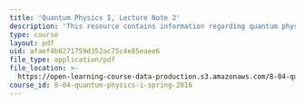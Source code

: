 ```yaml
---
title: 'Quantum Physics I, Lecture Note 2'
description: 'This resource contains information regarding quantum physics: Lecture Note 2.'
type: course
layout: pdf
uid: afaef4b8271759d352ac75c4e85eaee6
file_type: application/pdf
file_location: >-
  https://open-learning-course-data-production.s3.amazonaws.com/8-04-quantum-physics-i-spring-2016/afaef4b8271759d352ac75c4e85eaee6_MIT8_04S16_LecNotes2.pdf
course_id: 8-04-quantum-physics-i-spring-2016
---
```

